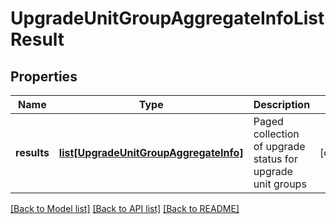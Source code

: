 # UpgradeUnitGroupAggregateInfoListResult

## Properties
Name | Type | Description | Notes
------------ | ------------- | ------------- | -------------
**results** | [**list[UpgradeUnitGroupAggregateInfo]**](UpgradeUnitGroupAggregateInfo.md) | Paged collection of upgrade status for upgrade unit groups | [optional] 

[[Back to Model list]](../README.md#documentation-for-models) [[Back to API list]](../README.md#documentation-for-api-endpoints) [[Back to README]](../README.md)


